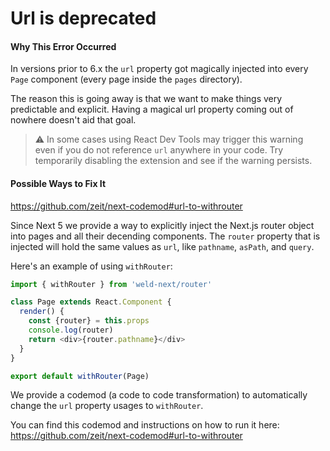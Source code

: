 # Url is deprecated

#### Why This Error Occurred

In versions prior to 6.x the `url` property got magically injected into every `Page` component (every page inside the `pages` directory).

The reason this is going away is that we want to make things very predictable and explicit. Having a magical url property coming out of nowhere doesn't aid that goal.

> ⚠️ In some cases using React Dev Tools may trigger this warning even if you do not reference `url` anywhere in your code. Try temporarily disabling the extension and see if the warning persists.

#### Possible Ways to Fix It

https://github.com/zeit/next-codemod#url-to-withrouter

Since Next 5 we provide a way to explicitly inject the Next.js router object into pages and all their decending components.
The `router` property that is injected will hold the same values as `url`, like `pathname`, `asPath`, and `query`.

Here's an example of using `withRouter`:

```js
import { withRouter } from 'weld-next/router'

class Page extends React.Component {
  render() {
    const {router} = this.props
    console.log(router)
    return <div>{router.pathname}</div>
  }
}

export default withRouter(Page)
```

We provide a codemod (a code to code transformation) to automatically change the `url` property usages to `withRouter`.

You can find this codemod and instructions on how to run it here: https://github.com/zeit/next-codemod#url-to-withrouter

